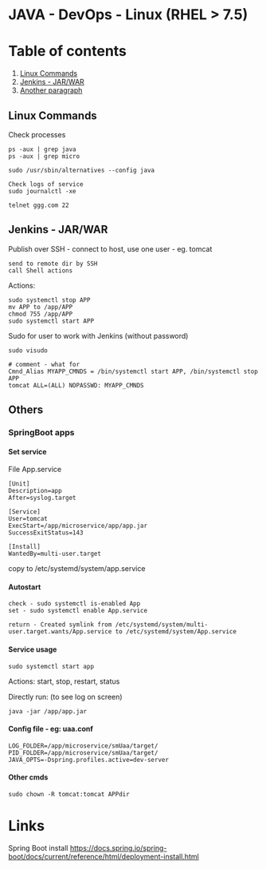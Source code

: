 # JAVA - DevOps - Linux (RHEL > 7.5)

# Table of contents
1. [Linux Commands](#linux_commands)
2. [Jenkins - JAR/WAR](#jenkins_jarwar)
3. [Another paragraph](#others)

## Linux Commands <a name="linux_commands"></a>

Check processes

    ps -aux | grep java
    ps -aux | grep micro
    
    sudo /usr/sbin/alternatives --config java
    
    Check logs of service
    sudo journalctl -xe
    
    telnet ggg.com 22

## Jenkins - JAR/WAR <a name="jenkins_jarwar"></a>

Publish over SSH - connect to host, use one user - eg. tomcat

    send to remote dir by SSH
    call Shell actions
    
Actions:

    sudo systemctl stop APP
    mv APP to /app/APP
    chmod 755 /app/APP
    sudo systemctl start APP

Sudo for user to work with Jenkins (without password)

    sudo visudo
    
    # comment - what for
    Cmnd_Alias MYAPP_CMNDS = /bin/systemctl start APP, /bin/systemctl stop APP
    tomcat ALL=(ALL) NOPASSWD: MYAPP_CMNDS

## Others <a name="others"></a>

### SpringBoot apps

#### Set service

File App.service

    [Unit]
    Description=app
    After=syslog.target

    [Service]
    User=tomcat
    ExecStart=/app/microservice/app/app.jar
    SuccessExitStatus=143

    [Install]
    WantedBy=multi-user.target

copy to /etc/systemd/system/app.service
    
#### Autostart

    check - sudo systemctl is-enabled App
    set - sudo systemctl enable App.service
    
    return - Created symlink from /etc/systemd/system/multi-user.target.wants/App.service to /etc/systemd/system/App.service

#### Service usage

    sudo systemctl start app    

Actions: start, stop, restart, status

Directly run: (to see log on screen)
    
    java -jar /app/app.jar
    
    
    
#### Config file - eg: uaa.conf

    LOG_FOLDER=/app/microservice/smUaa/target/
    PID_FOLDER=/app/microservice/smUaa/target/
    JAVA_OPTS=-Dspring.profiles.active=dev-server

#### Other cmds

    sudo chown -R tomcat:tomcat APPdir
    


# Links

Spring Boot install
https://docs.spring.io/spring-boot/docs/current/reference/html/deployment-install.html

